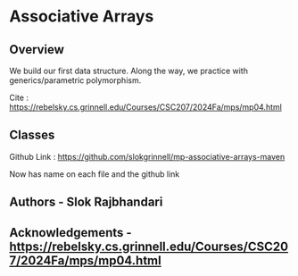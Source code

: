 # Associative Arrays
## Overview

We build our first data structure. Along the way, we practice with generics/parametric polymorphism.

Cite : https://rebelsky.cs.grinnell.edu/Courses/CSC207/2024Fa/mps/mp04.html

## Classes

Github Link : https://github.com/slokgrinnell/mp-associative-arrays-maven

Now has name on each file and the github link

## Authors - Slok Rajbhandari
## Acknowledgements - https://rebelsky.cs.grinnell.edu/Courses/CSC207/2024Fa/mps/mp04.html